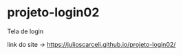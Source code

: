 # projeto-login02
 Tela de login 

link do site -> https://julioscarceli.github.io/projeto-login02/
